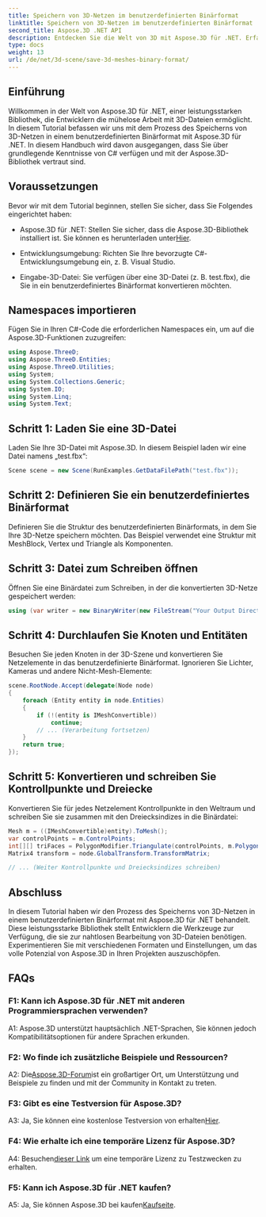 ```yaml
---
title: Speichern von 3D-Netzen im benutzerdefinierten Binärformat
linktitle: Speichern von 3D-Netzen im benutzerdefinierten Binärformat
second_title: Aspose.3D .NET API
description: Entdecken Sie die Welt von 3D mit Aspose.3D für .NET. Erfahren Sie, wie Sie Netze im benutzerdefinierten Binärformat speichern.
type: docs
weight: 13
url: /de/net/3d-scene/save-3d-meshes-binary-format/
---
```

## Einführung

Willkommen in der Welt von Aspose.3D für .NET, einer leistungsstarken Bibliothek, die Entwicklern die mühelose Arbeit mit 3D-Dateien ermöglicht. In diesem Tutorial befassen wir uns mit dem Prozess des Speicherns von 3D-Netzen in einem benutzerdefinierten Binärformat mit Aspose.3D für .NET. In diesem Handbuch wird davon ausgegangen, dass Sie über grundlegende Kenntnisse von C# verfügen und mit der Aspose.3D-Bibliothek vertraut sind.

## Voraussetzungen

Bevor wir mit dem Tutorial beginnen, stellen Sie sicher, dass Sie Folgendes eingerichtet haben:

- Aspose.3D für .NET: Stellen Sie sicher, dass die Aspose.3D-Bibliothek installiert ist. Sie können es herunterladen unter[Hier](https://releases.aspose.com/3d/net/).

- Entwicklungsumgebung: Richten Sie Ihre bevorzugte C#-Entwicklungsumgebung ein, z. B. Visual Studio.

- Eingabe-3D-Datei: Sie verfügen über eine 3D-Datei (z. B. test.fbx), die Sie in ein benutzerdefiniertes Binärformat konvertieren möchten.

## Namespaces importieren

Fügen Sie in Ihren C#-Code die erforderlichen Namespaces ein, um auf die Aspose.3D-Funktionen zuzugreifen:

```csharp
using Aspose.ThreeD;
using Aspose.ThreeD.Entities;
using Aspose.ThreeD.Utilities;
using System;
using System.Collections.Generic;
using System.IO;
using System.Linq;
using System.Text;
```

## Schritt 1: Laden Sie eine 3D-Datei

Laden Sie Ihre 3D-Datei mit Aspose.3D. In diesem Beispiel laden wir eine Datei namens „test.fbx“:

```csharp
Scene scene = new Scene(RunExamples.GetDataFilePath("test.fbx"));
```

## Schritt 2: Definieren Sie ein benutzerdefiniertes Binärformat

Definieren Sie die Struktur des benutzerdefinierten Binärformats, in dem Sie Ihre 3D-Netze speichern möchten. Das Beispiel verwendet eine Struktur mit MeshBlock, Vertex und Triangle als Komponenten.

## Schritt 3: Datei zum Schreiben öffnen

Öffnen Sie eine Binärdatei zum Schreiben, in der die konvertierten 3D-Netze gespeichert werden:

```csharp
using (var writer = new BinaryWriter(new FileStream("Your Output Directory" + "Save3DMeshesInCustomBinaryFormat_out", FileMode.Create, FileAccess.Write)))
```

## Schritt 4: Durchlaufen Sie Knoten und Entitäten

Besuchen Sie jeden Knoten in der 3D-Szene und konvertieren Sie Netzelemente in das benutzerdefinierte Binärformat. Ignorieren Sie Lichter, Kameras und andere Nicht-Mesh-Elemente:

```csharp
scene.RootNode.Accept(delegate(Node node)
{
    foreach (Entity entity in node.Entities)
    {
        if (!(entity is IMeshConvertible))
            continue;
        // ... (Verarbeitung fortsetzen)
    }
    return true;
});
```

## Schritt 5: Konvertieren und schreiben Sie Kontrollpunkte und Dreiecke

Konvertieren Sie für jedes Netzelement Kontrollpunkte in den Weltraum und schreiben Sie sie zusammen mit den Dreiecksindizes in die Binärdatei:

```csharp
Mesh m = ((IMeshConvertible)entity).ToMesh();
var controlPoints = m.ControlPoints;
int[][] triFaces = PolygonModifier.Triangulate(controlPoints, m.Polygons);
Matrix4 transform = node.GlobalTransform.TransformMatrix;

// ... (Weiter Kontrollpunkte und Dreiecksindizes schreiben)
```

## Abschluss

In diesem Tutorial haben wir den Prozess des Speicherns von 3D-Netzen in einem benutzerdefinierten Binärformat mit Aspose.3D für .NET behandelt. Diese leistungsstarke Bibliothek stellt Entwicklern die Werkzeuge zur Verfügung, die sie zur nahtlosen Bearbeitung von 3D-Dateien benötigen. Experimentieren Sie mit verschiedenen Formaten und Einstellungen, um das volle Potenzial von Aspose.3D in Ihren Projekten auszuschöpfen.

## FAQs

### F1: Kann ich Aspose.3D für .NET mit anderen Programmiersprachen verwenden?

A1: Aspose.3D unterstützt hauptsächlich .NET-Sprachen, Sie können jedoch Kompatibilitätsoptionen für andere Sprachen erkunden.

### F2: Wo finde ich zusätzliche Beispiele und Ressourcen?

 A2: Die[Aspose.3D-Forum](https://forum.aspose.com/c/3d/18)ist ein großartiger Ort, um Unterstützung und Beispiele zu finden und mit der Community in Kontakt zu treten.

### F3: Gibt es eine Testversion für Aspose.3D?

 A3: Ja, Sie können eine kostenlose Testversion von erhalten[Hier](https://releases.aspose.com/).

### F4: Wie erhalte ich eine temporäre Lizenz für Aspose.3D?

 A4: Besuchen[dieser Link](https://purchase.aspose.com/temporary-license/) um eine temporäre Lizenz zu Testzwecken zu erhalten.

### F5: Kann ich Aspose.3D für .NET kaufen?

 A5: Ja, Sie können Aspose.3D bei kaufen[Kaufseite](https://purchase.aspose.com/buy).